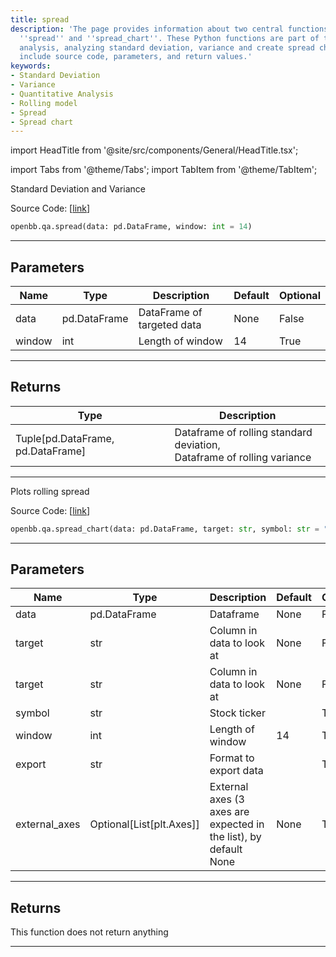 ```yaml
---
title: spread
description: 'The page provides information about two central functions of the OpenBBTerminal:
  ''spread'' and ''spread_chart''. These Python functions are part of the quantitative
  analysis, analyzing standard deviation, variance and create spread charts. The descriptions
  include source code, parameters, and return values.'
keywords:
- Standard Deviation
- Variance
- Quantitative Analysis
- Rolling model
- Spread
- Spread chart
---
```


import HeadTitle from '@site/src/components/General/HeadTitle.tsx';

<HeadTitle title="qa.spread - Reference | OpenBB SDK Docs" />

import Tabs from '@theme/Tabs';
import TabItem from '@theme/TabItem';

<Tabs>
<TabItem value="model" label="Model" default>

Standard Deviation and Variance

Source Code: [[link](https://github.com/OpenBB-finance/OpenBBTerminal/tree/main/openbb_terminal/common/quantitative_analysis/rolling_model.py#L41)]

```python
openbb.qa.spread(data: pd.DataFrame, window: int = 14)
```

---

## Parameters

| Name | Type | Description | Default | Optional |
| ---- | ---- | ----------- | ------- | -------- |
| data | pd.DataFrame | DataFrame of targeted data | None | False |
| window | int | Length of window | 14 | True |


---

## Returns

| Type | Description |
| ---- | ----------- |
| Tuple[pd.DataFrame, pd.DataFrame] | Dataframe of rolling standard deviation,<br/>Dataframe of rolling variance |
---

</TabItem>
<TabItem value="view" label="Chart">

Plots rolling spread

Source Code: [[link](https://github.com/OpenBB-finance/OpenBBTerminal/tree/main/openbb_terminal/common/quantitative_analysis/rolling_view.py#L135)]

```python
openbb.qa.spread_chart(data: pd.DataFrame, target: str, symbol: str = "", window: int = 14, export: str = "", external_axes: Optional[List[matplotlib.axes._axes.Axes]] = None)
```

---

## Parameters

| Name | Type | Description | Default | Optional |
| ---- | ---- | ----------- | ------- | -------- |
| data | pd.DataFrame | Dataframe | None | False |
| target | str | Column in data to look at | None | False |
| target | str | Column in data to look at | None | False |
| symbol | str | Stock ticker |  | True |
| window | int | Length of window | 14 | True |
| export | str | Format to export data |  | True |
| external_axes | Optional[List[plt.Axes]] | External axes (3 axes are expected in the list), by default None | None | True |


---

## Returns

This function does not return anything

---

</TabItem>
</Tabs>
